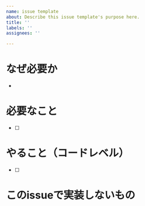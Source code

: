 ```yaml
---
name: issue template
about: Describe this issue template's purpose here.
title: ''
labels: ''
assignees: ''

---
```


# なぜ必要か
-

# 必要なこと
- [ ] 

# やること（コードレベル）
- [ ]

# このissueで実装しないもの
